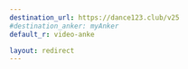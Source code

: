 ```yaml
---
destination_url: https://dance123.club/v25
#destination_anker: myAnker
default_r: video-anke

layout: redirect
---
```


